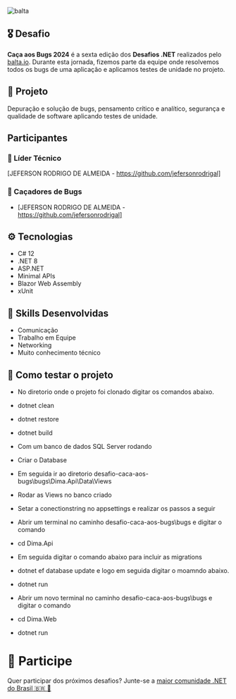 ![balta](https://baltaio.blob.core.windows.net/static/images/dark/balta-logo.svg)

## 🎖️ Desafio
**Caça aos Bugs 2024** é a sexta edição dos **Desafios .NET** realizados pelo [balta.io](https://balta.io). Durante esta jornada, fizemos parte da equipe  onde resolvemos todos os bugs de uma aplicação e aplicamos testes de unidade no projeto.

## 📱 Projeto
Depuração e solução de bugs, pensamento crítico e analítico, segurança e qualidade de software aplicando testes de unidade.

## Participantes
### 🚀 Líder Técnico
[JEFERSON RODRIGO DE ALMEIDA - https://github.com/jefersonrodrigal]

### 👻 Caçadores de Bugs
* [JEFERSON RODRIGO DE ALMEIDA - https://github.com/jefersonrodrigal]

## ⚙️ Tecnologias
* C# 12
* .NET 8
* ASP.NET
* Minimal APIs
* Blazor Web Assembly
* xUnit

## 🥋 Skills Desenvolvidas
* Comunicação
* Trabalho em Equipe
* Networking
* Muito conhecimento técnico

## 🧪 Como testar o projeto

* No diretorio onde o projeto foi clonado digitar os comandos abaixo.
* dotnet clean
* dotnet restore
* dotnet build

* Com um banco de dados SQL Server rodando
* Criar o Database
* Em seguida ir ao diretorio desafio-caca-aos-bugs\bugs\Dima.Api\Data\Views
* Rodar as Views no banco criado
* Setar a conectionstring no appsettings e realizar os passos a seguir
* Abrir um terminal no caminho desafio-caca-aos-bugs\bugs e digitar o comando
* cd Dima.Api
* Em seguida digitar o comando abaixo para incluir as migrations
* dotnet ef database update e logo em seguida digitar o moamndo abaixo.
* dotnet run

* Abrir um novo terminal no caminho desafio-caca-aos-bugs\bugs e digitar o comando
* cd Dima.Web
* dotnet run

# 💜 Participe
Quer participar dos próximos desafios? Junte-se a [maior comunidade .NET do Brasil 🇧🇷 💜](https://balta.io/discord)
